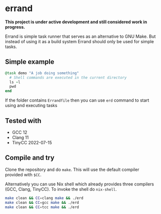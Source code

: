 # errand

**This project is under active development and still considered work in
progress.**

Errand is simple task runner that serves as an alternative to GNU Make. But
instead of using it as a build system Errand should only be used for simple
tasks.

## Simple example

```ruby
@task demo "A job doing something"
  # Shell commands are executed in the current directory
  ls -l
  pwd
end
```

If the folder contains `Errandfile` then you can use `erd` command to start
using and executing tasks

## Tested with

- GCC 12
- Clang 11
- TinyCC 2022-07-15

## Compile and try

Clone the repository and do `make`. This will use the default compiler provided
with `$CC`.

Alternatively you can use Nix shell which already provides three compilers (GCC,
Clang, TinyCC). To invoke the shell do `nix-shell`.

```sh
make clean && CC=clang make && ./erd
make clean && CC=gcc make && ./erd
make clean && CC=tcc make && ./erd
```
